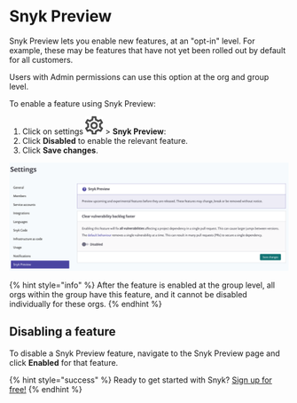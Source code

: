 # Snyk Preview

Snyk Preview lets you enable new features, at an "opt-in" level. For example, these may be features that have not yet been rolled out by default for all customers.

Users with Admin permissions can use this option at the org and group level.

To enable a feature using Snyk Preview:

1. Click on settings ![](../../.gitbook/assets/cog_icon.png) &gt; **Snyk Preview**: 
2. Click **Disabled** to enable the relevant feature. 
3. Click **Save changes**.

![](../../.gitbook/assets/snykpreview.png)

{% hint style="info" %}
After the feature is enabled at the group level, all orgs within the group have this feature, and it cannot be disabled individually for these orgs.
{% endhint %}

## Disabling a feature

To disable a Snyk Preview feature, navigate to the Snyk Preview page and click **Enabled** for that feature.

{% hint style="success" %}
Ready to get started with Snyk? [Sign up for free!](https://snyk.io/login?cta=sign-up&loc=footer&page=support_docs_page)
{% endhint %}

